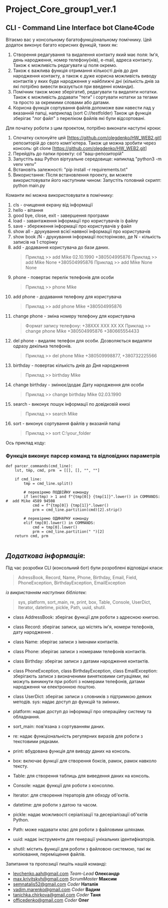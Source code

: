 # Project_Core_group1_ver.1

## CLI - Command Line Interface bot Clane4Code

Вітаємо вас у консольному багатофункціональному помічнику.
Цей додаток виконує багато корисних функцій, таких як:

1. Створення редагування та видалення контакту який має поля: Ім'я, день народження, номер телефону(нів), e-mail, адреса контакту. Також є можливість редагувати ці поля окремо.
2. Також є важлива функція отримання кількості днів до дня народження контакту, а також є дуже корисна можливість виводу контактів у яких буде народження у найближчі дні (кількість днів за які потрібно вивести вказується при введенні команди).
3. Помічник також може зберігатиб, редагувати та видаляти нотатки. Також є можливість додавати "теги" і сортувати нотатки за тегами та просто за окремими словами або датами.
4. Корисна функція сортування файлів допоможе вам навести лад у вказанній папці, наприклад (sort C://testfolder) Також ця функція зберігає "лог файл" з переліком файлів які були відсортовані.

Для початку роботи з цим проектом, потрібно виконати наступні кроки:

1. Спочатку склонуйте цей [https://github.com/olegdenko/HW_WEB2.git] репозиторій до свого комп'ютера. Також це можна зробити через консоль: git clone [https://github.com/olegdenko/HW_WEB2.git]
2. Перейдіть до папки проекту: cd "ваш-репозиторій"
3. Запустіть ваш Python віртуальне середовище: напиклад "python3 -m venv venv"
4. Встановіть залежності: "pip install -r requirements.txt"
5. Використання:
   Після встановлення проекту, ви можете використовувати його наступним чином:
   Запустіть головний скрипт:
   python main.py

Команти які можна використовувати в помічнику:

1. cls - очищення екрану від інформації
2. hello - вітання
3. good bye, close, exit - завершення програми
4. load - завантаження інформації про користувачів із файлу
5. save - збереження інформації про користувачів у файл
6. show all - друкування всієї наявної інформації про користувачів
7. show book /N - друкування інформації посторінково, де N - кількість записів на 1 сторінку
8. add - додавання користувача до бази даних.
   > Приклад >> add Mike 02.10.1990 +380504995876
   > Приклад >> add Mike None +380504995876
   > Приклад >> add Mike None None
9. phone - повертає перелік телефонів для особи
   > Приклад >> phone Mike
10. add phone - додавання телефону для користувача
    > Приклад >> add phone Mike +380504995876
11. change phone - зміна номеру телефону для користувача
    > Формат запису телефону: +38ХХХ ХХХ ХХ ХХ
    > Приклад >> change phone Mike +380504995876 +380665554433
12. del phone - видаляє телефон для особи. Дозволяється видаляти одразу декілька телефонів.
    > Приклад >> del phone Mike +380509998877, +380732225566
13. birthday - повертає кількість днів до Дня народження
    > Приклад >> birthday Mike
14. change birthday - змінює/додає Дату народження для особи
    > Приклад >> change birthday Mike 02.03.1990
15. search - виконує пошук інформації по довідковій книзі
    > Приклад >> search Mike
16. sort - виконує сортування файлів у вказаній папці
    > Приклад >> sort C:\\your_folder

Ось приклад коду:

### Функція виконує парсер команд та відповідних параметрів

```
def parcer_commands(cmd_line):
    lst, tmp, cmd, prm  = [[], [], "", ""]

    if cmd_line:
        tmp = cmd_line.split()

        # перевіремо ПОДВІЙНУ команду
        if len(tmp) > 1 and f"{tmp[0]} {tmp[1]}".lower() in COMMANDS: #  add Mike 4589 94508
            cmd = f"{tmp[0]} {tmp[1]}".lower()
            prm = cmd_line.partition(cmd)[2].strip()

        # перевіремо ОДИНАРНУ команду
        elif tmp[0].lower() in COMMANDS:
            cmd = tmp[0].lower()
            prm = cmd_line.partition(" ")[2]
    return cmd, prm


```

## _Додаткова інформація_:

Під час розробки CLI (консольний бот) були розроблені відповідні класи:

> AdressBook, Record, Name, Phone, Birthday, Email, Field, PhoneException, BirthdayException, EmailException

_із викристанням наступних бібліотек_:

> sys, platform, sort_main, re, print, box, Table, Console, UserDict, Iterator, datetime, pickle, Path, uuid, shutil.

- class AddressBook: зберігає функції для роботи з адресною книгою.
- class Record: зберігає записи, що містять ім'я, номери телефонів, дату народження .
- class Name: зберігає записи з іменами контактів.
- class Phone: зберігає записи з номерами телефонів контактів.
- class Birthday: зберігає записи з датами народження контактів.
- class PhoneException, class BirthdayException, class EmailException: зберігають записи з визначеними винятковими ситуаціями, які можуть виникнути при роботі з номерами телефонів, датами народження чи електронною поштою.
- class UserDict: зберігає записи з словників з підтримкою деяких методів. sys: надає доступ до функцій та змінних.
- platform: надає доступ до інформації про операційну систему та обладнання.
- sort_main: пов'язана з сортуванням даних.

- re: надає функціональність регулярних виразів для роботи з текстовими рядками.

- print: вбудована функція для виводу даних на консоль.

- box: включає функції для створення боксів, рамок, рамок навколо тексту.

- Table: для створення таблиць для виведення даних на консоль.

- Console: надає функції для роботи з консоллю.

- Iterator: для створення ітераторів для обходу об'єктів.

- datetime: для роботи з датою та часом.

- pickle: надає можливості серіалізації та десеріалізації об'єктів Python.

- Path: може надавати клас для роботи з файловими шляхами.

- uuid: надає інструменти для генерації унікальних ідентифікаторів.

- shutil: містить функції для роботи з файловою системою, такі як копіювання, переміщення файлів.

Запитання та пропозиції пишіть нашій команді:

- levchenko.aah@gmail.com _Team-Lead_ **Олександр**
- max.krivitskyh@gmail.com _ScrumMaster_ **Максим**
- semnatalis52@gmail.com _Coder_ **Наталія**
- vadim.marenko@gmail.com _Coder_ **Вадим**
- tanichka.chirkova@gmail.com _Coder_ **Таня**
- officedenko@gmail.com _Coder_ **Олег**
